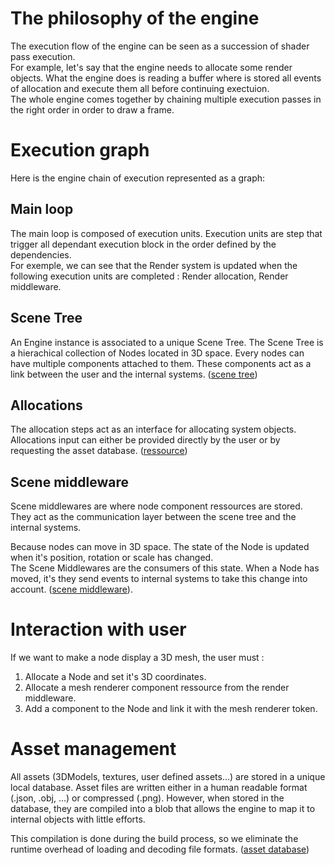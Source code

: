 
# The philosophy of the engine

The execution flow of the engine can be seen as a succession of shader pass execution. <br/>
For example, let's say that the engine needs to allocate some render objects. What the engine does is reading a buffer where is stored all events of allocation and execute them all before continuing exectuion. <br/>
The whole engine comes together by chaining multiple execution passes in the right order in order to draw a frame.

# Execution graph

Here is the engine chain of execution represented as a graph:

<svg-inline src="architecture_overview_execution.svg"></svg-inline>

## Main loop

The main loop is composed of execution units. Execution units are step that trigger all dependant execution block in the order defined by the dependencies. <br/>
For exemple, we can see that the Render system is updated when the following execution units are completed : Render allocation, Render middleware.

## Scene Tree

An Engine instance is associated to a unique Scene Tree. The Scene Tree is a hierachical collection of Nodes located in 3D space. Every nodes can have multiple components attached to them. These components act as a link between the user and the internal systems. ([scene tree](Scene.md))

<svg-inline src="architecture_overview_scene_tree.svg"></svg-inline>

## Allocations

The allocation steps act as an interface for allocating system objects. Allocations input can either be provided directly by the user or by requesting the asset database. ([ressource](Ressource.md))

## Scene middleware

Scene middlewares are where node component ressources are stored. They act as the communication layer between the scene tree and the internal systems.

Because nodes can move in 3D space. The state of the Node is updated when it's position, rotation or scale has changed. <br/>
The Scene Middlewares are the consumers of this state. When a Node has moved, it's they send events to internal systems to take this change into account. ([scene middleware](SceneMiddleware.md)).

# Interaction with user

If we want to make a node display a 3D mesh, the user must :

 1. Allocate a Node and set it's 3D coordinates.
 2. Allocate a mesh renderer component ressource from the render middleware.
 3. Add a component to the Node and link it with the mesh renderer token.

# Asset management

All assets (3DModels, textures, user defined assets...) are stored in a unique local database. Asset files are written either in a human readable format (.json, .obj, ...) or compressed (.png). However, when stored in the database, they are compiled into a blob that allows the engine to map it to internal objects with little efforts.

This compilation is done during the build process, so we eliminate the runtime overhead of loading and decoding file formats. ([asset database](AssetDatabase.md))